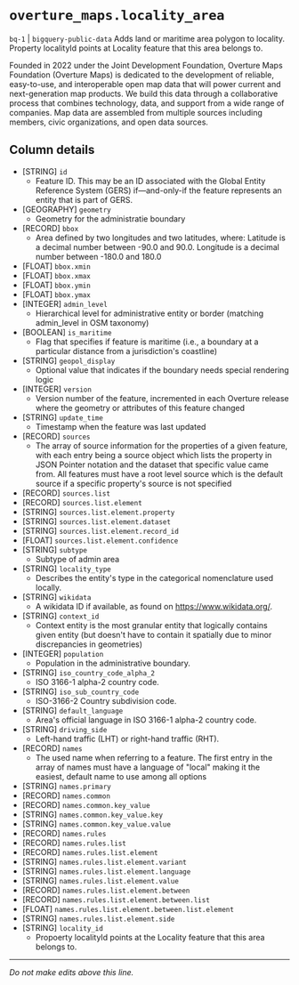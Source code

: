 # `overture_maps.locality_area`
`bq-1` | `bigquery-public-data`
Adds land or maritime area polygon to locality. Property localityId points at Locality feature that this area belongs to. 


Founded in 2022 under the Joint Development Foundation, Overture Maps Foundation (Overture Maps) is dedicated to the development of reliable, easy-to-use, and interoperable open map data that will power current and next-generation map products. We build this data through a collaborative process that combines technology, data, and support from a wide range of companies. Map data are assembled from multiple sources including members, civic organizations, and open data sources.

## Column details
* [STRING]    `id`
  - Feature ID. This may be an ID associated with the Global Entity Reference System (GERS) if—and-only-if the feature represents an entity that is part of GERS.
* [GEOGRAPHY] `geometry`
  - Geometry for the administratie boundary
* [RECORD]    `bbox`
  - Area defined by two longitudes and two latitudes, where: Latitude is a decimal number between -90.0 and 90.0. Longitude is a decimal number between -180.0 and 180.0
* [FLOAT]     `bbox.xmin`
* [FLOAT]     `bbox.xmax`
* [FLOAT]     `bbox.ymin`
* [FLOAT]     `bbox.ymax`
* [INTEGER]   `admin_level`
  - Hierarchical level for administrative entity or border (matching admin_level in OSM taxonomy)
* [BOOLEAN]   `is_maritime`
  - Flag that specifies if feature is maritime (i.e., a boundary at a particular distance from a jurisdiction's coastline)
* [STRING]    `geopol_display`
  - Optional value that indicates if the boundary needs special rendering logic
* [INTEGER]   `version`
  - Version number of the feature, incremented in each Overture release where the geometry or attributes of this feature changed
* [STRING]    `update_time`
  - Timestamp when the feature was last updated
* [RECORD]    `sources`
  - The array of source information for the properties of a given feature, with each entry being a source object which lists the property in JSON Pointer notation and the dataset that specific value came from. All features must have a root level source which is the default source if a specific property's source is not specified
* [RECORD]    `sources.list`
* [RECORD]    `sources.list.element`
* [STRING]    `sources.list.element.property`
* [STRING]    `sources.list.element.dataset`
* [STRING]    `sources.list.element.record_id`
* [FLOAT]     `sources.list.element.confidence`
* [STRING]    `subtype`
  - Subtype of admin area
* [STRING]    `locality_type`
  - Describes the entity's type in the categorical nomenclature used locally.
* [STRING]    `wikidata`
  - A wikidata ID if available, as found on https://www.wikidata.org/.
* [STRING]    `context_id`
  - Context entity is the most granular entity that logically contains given entity (but doesn't have to contain it spatially due to minor discrepancies in geometries)
* [INTEGER]   `population`
  - Population in the administrative boundary.
* [STRING]    `iso_country_code_alpha_2`
  - ISO 3166-1 alpha-2 country code.
* [STRING]    `iso_sub_country_code`
  - ISO-3166-2 Country subdivision code.
* [STRING]    `default_language`
  - Area's official language in ISO 3166-1 alpha-2 country code.
* [STRING]    `driving_side`
  - Left-hand traffic (LHT) or right-hand traffic (RHT).
* [RECORD]    `names`
  - The used name when referring to a feature. The first entry in the array of names must have a language of "local" making it the easiest, default name to use among all options
* [STRING]    `names.primary`
* [RECORD]    `names.common`
* [RECORD]    `names.common.key_value`
* [STRING]    `names.common.key_value.key`
* [STRING]    `names.common.key_value.value`
* [RECORD]    `names.rules`
* [RECORD]    `names.rules.list`
* [RECORD]    `names.rules.list.element`
* [STRING]    `names.rules.list.element.variant`
* [STRING]    `names.rules.list.element.language`
* [STRING]    `names.rules.list.element.value`
* [RECORD]    `names.rules.list.element.between`
* [RECORD]    `names.rules.list.element.between.list`
* [FLOAT]     `names.rules.list.element.between.list.element`
* [STRING]    `names.rules.list.element.side`
* [STRING]    `locality_id`
  - Propoerty localityId points at the Locality feature that this area belongs to.

-------------------------------------------------------------------------------
*Do not make edits above this line.*
